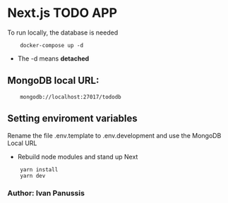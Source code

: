 # Next.js TODO APP
 
To run locally, the database is needed

```
    docker-compose up -d
```

* The -d means __detached__

## MongoDB local URL:
```
    mongodb://localhost:27017/tododb
```

## Setting enviroment variables

Rename the file .env.template to .env.development and use the MongoDB Local URL

* Rebuild node modules and stand up Next

```
    yarn install
    yarn dev
```

### Author: __Ivan Panussis__